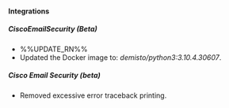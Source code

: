 
#### Integrations
##### CiscoEmailSecurity (Beta)
- %%UPDATE_RN%%
- Updated the Docker image to: *demisto/python3:3.10.4.30607*.
##### Cisco Email Security (beta)
- Removed excessive error traceback printing.

